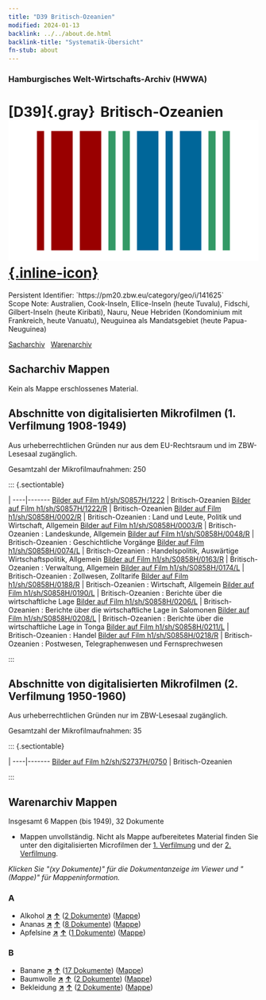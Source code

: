 ```yaml
---
title: "D39 Britisch-Ozeanien"
modified: 2024-01-13
backlink: ../../about.de.html
backlink-title: "Systematik-Übersicht"
fn-stub: about
---
```


### Hamburgisches Welt-Wirtschafts-Archiv (HWWA)

# [D39]{.gray}&#8201; Britisch-Ozeanien &#160; [![Wikidata](/images/Wikidata-logo.svg "Wikidata"){.inline-icon}](http://www.wikidata.org/entity/Q92382754)

<div class="hint">Persistent Identifier: `https://pm20.zbw.eu/category/geo/i/141625`</div>

<div class="hint">
Scope Note: Australien, Cook-Inseln, Ellice-Inseln (heute Tuvalu), Fidschi, Gilbert-Inseln (heute Kiribati), Nauru, Neue Hebriden (Kondominium mit Frankreich, heute Vanuatu), Neuguinea als Mandatsgebiet (heute Papua-Neuguinea)
</div>


[Sacharchiv](#sacharchiv-mappen) &#160; [Warenarchiv](#warenarchiv-mappen)





## Sacharchiv Mappen








Kein als Mappe erschlossenes Material.



<a id="filmsections" />

## Abschnitte von digitalisierten Mikrofilmen (1. Verfilmung 1908-1949)

<p>Aus urheberrechtlichen Gründen nur aus dem EU-Rechtsraum und im ZBW-Lesesaal zugänglich.</p>


<p>Gesamtzahl der Mikrofilmaufnahmen: 250</p>





::: {.sectiontable}

 | 
----|-------
<a class="btn" href="https://pm20.zbw.eu/film/h1/sh/S0857H/1222" rel="nofollow">Bilder auf Film h1/sh/S0857H/1222</a> | Britisch-Ozeanien
<a class="btn" href="https://pm20.zbw.eu/film/h1/sh/S0857H/1222/R" rel="nofollow">Bilder auf Film h1/sh/S0857H/1222/R</a> | Britisch-Ozeanien
<a class="btn" href="https://pm20.zbw.eu/film/h1/sh/S0858H/0002/R" rel="nofollow">Bilder auf Film h1/sh/S0858H/0002/R</a> | Britisch-Ozeanien : Land und Leute, Politik und Wirtschaft, Allgemein
<a class="btn" href="https://pm20.zbw.eu/film/h1/sh/S0858H/0003/R" rel="nofollow">Bilder auf Film h1/sh/S0858H/0003/R</a> | Britisch-Ozeanien : 	Landeskunde, Allgemein
<a class="btn" href="https://pm20.zbw.eu/film/h1/sh/S0858H/0048/R" rel="nofollow">Bilder auf Film h1/sh/S0858H/0048/R</a> | Britisch-Ozeanien : Geschichtliche Vorgänge
<a class="btn" href="https://pm20.zbw.eu/film/h1/sh/S0858H/0074/L" rel="nofollow">Bilder auf Film h1/sh/S0858H/0074/L</a> | Britisch-Ozeanien : 	Handelspolitik, Auswärtige Wirtschaftspolitik, Allgemein
<a class="btn" href="https://pm20.zbw.eu/film/h1/sh/S0858H/0163/R" rel="nofollow">Bilder auf Film h1/sh/S0858H/0163/R</a> | Britisch-Ozeanien : 	Verwaltung, Allgemein
<a class="btn" href="https://pm20.zbw.eu/film/h1/sh/S0858H/0174/L" rel="nofollow">Bilder auf Film h1/sh/S0858H/0174/L</a> | Britisch-Ozeanien : Zollwesen, Zolltarife
<a class="btn" href="https://pm20.zbw.eu/film/h1/sh/S0858H/0188/R" rel="nofollow">Bilder auf Film h1/sh/S0858H/0188/R</a> | Britisch-Ozeanien : Wirtschaft, Allgemein
<a class="btn" href="https://pm20.zbw.eu/film/h1/sh/S0858H/0190/L" rel="nofollow">Bilder auf Film h1/sh/S0858H/0190/L</a> | Britisch-Ozeanien : 	Berichte über die wirtschaftliche Lage
<a class="btn" href="https://pm20.zbw.eu/film/h1/sh/S0858H/0206/L" rel="nofollow">Bilder auf Film h1/sh/S0858H/0206/L</a> | Britisch-Ozeanien : Berichte über die wirtschaftliche Lage in Salomonen
<a class="btn" href="https://pm20.zbw.eu/film/h1/sh/S0858H/0208/L" rel="nofollow">Bilder auf Film h1/sh/S0858H/0208/L</a> | Britisch-Ozeanien : Berichte über die wirtschaftliche Lage in Tonga
<a class="btn" href="https://pm20.zbw.eu/film/h1/sh/S0858H/0211/L" rel="nofollow">Bilder auf Film h1/sh/S0858H/0211/L</a> | Britisch-Ozeanien : Handel
<a class="btn" href="https://pm20.zbw.eu/film/h1/sh/S0858H/0218/R" rel="nofollow">Bilder auf Film h1/sh/S0858H/0218/R</a> | Britisch-Ozeanien : 	Postwesen, Telegraphenwesen und Fernsprechwesen


:::




## Abschnitte von digitalisierten Mikrofilmen (2. Verfilmung 1950-1960)

<p>Aus urheberrechtlichen Gründen nur im ZBW-Lesesaal zugänglich.</p>


<p>Gesamtzahl der Mikrofilmaufnahmen: 35</p>





::: {.sectiontable}

 | 
----|-------
<a class="btn" href="https://pm20.zbw.eu/film/h2/sh/S2737H/0750" rel="nofollow">Bilder auf Film h2/sh/S2737H/0750</a> | Britisch-Ozeanien


:::














## Warenarchiv Mappen










Insgesamt 6 Mappen (bis 1949), 32 Dokumente
- Mappen unvollständig.  Nicht als Mappe aufbereitetes Material finden Sie
unter den digitalisierten Microfilmen der [1. Verfilmung](/film/h1_wa.de.html)
und der [2. Verfilmung](/film/h2_wa.de.html).

_Klicken Sie "(xy Dokumente)" für die Dokumentanzeige im Viewer und "(Mappe)" für Mappeninformation._




### A

- Alkohol [**&nearr;**](../../../ware/i/141966/about.de.html "Alkohol (XXX in der ganzen Welt)") [**&uarr;**](../../../ware/about.de.html#PID20.02-Sp "Warensystematik") (<a href="https://pm20.zbw.eu/iiifview/folder/wa/141966,141625" title="über: Alkohol : Britisch-Ozeanien" target="_blank">2 Dokumente</a>) ([Mappe](../../../../folder/wa/1419xx/141966/1416xx/141625/about.de.html))
- Ananas [**&nearr;**](../../../ware/i/141970/about.de.html "Ananas (XXX in der ganzen Welt)") [**&uarr;**](../../../ware/about.de.html#PLW04-Tr01 "Warensystematik") (<a href="https://pm20.zbw.eu/iiifview/folder/wa/141970,141625" title="über: Ananas : Britisch-Ozeanien" target="_blank">8 Dokumente</a>) ([Mappe](../../../../folder/wa/1419xx/141970/1416xx/141625/about.de.html))
- Apfelsine [**&nearr;**](../../../ware/i/141981/about.de.html "Apfelsine (XXX in der ganzen Welt)") [**&uarr;**](../../../ware/about.de.html#PLW04-Zs01 "Warensystematik") (<a href="https://pm20.zbw.eu/iiifview/folder/wa/141981,141625" title="über: Apfelsine : Britisch-Ozeanien" target="_blank">1 Dokumente</a>) ([Mappe](../../../../folder/wa/1419xx/141981/1416xx/141625/about.de.html))

### B

- Banane [**&nearr;**](../../../ware/i/142038/about.de.html "Banane (XXX in der ganzen Welt)") [**&uarr;**](../../../ware/about.de.html#PLW04-Bn "Warensystematik") (<a href="https://pm20.zbw.eu/iiifview/folder/wa/142038,141625" title="über: Banane : Britisch-Ozeanien" target="_blank">17 Dokumente</a>) ([Mappe](../../../../folder/wa/1420xx/142038/1416xx/141625/about.de.html))
- Baumwolle [**&nearr;**](../../../ware/i/142089/about.de.html "Baumwolle (XXX in der ganzen Welt)") [**&uarr;**](../../../ware/about.de.html#PLW04-Bw "Warensystematik") (<a href="https://pm20.zbw.eu/iiifview/folder/wa/142089,141625" title="über: Baumwolle : Britisch-Ozeanien" target="_blank">2 Dokumente</a>) ([Mappe](../../../../folder/wa/1420xx/142089/1416xx/141625/about.de.html))
- Bekleidung [**&nearr;**](../../../ware/i/142106/about.de.html "Bekleidung (XXX in der ganzen Welt)") [**&uarr;**](../../../ware/about.de.html#PID19-Bk "Warensystematik") (<a href="https://pm20.zbw.eu/iiifview/folder/wa/142106,141625" title="über: Bekleidung : Britisch-Ozeanien" target="_blank">2 Dokumente</a>) ([Mappe](../../../../folder/wa/1421xx/142106/1416xx/141625/about.de.html))





